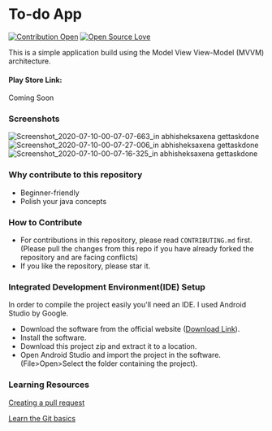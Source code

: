 # To-do App

[![Contribution Open](https://img.shields.io/badge/contributions-welcome-brightgreen.svg?style=flat)](https://github.com/5AbhishekSaxena/LibraryModule/blob/master/CONTRIBUTING.md)
[![Open Source Love](https://badges.frapsoft.com/os/v1/open-source.svg?v=103)](https://github.com/5AbhishekSaxena/LibraryModule/issues)

This is a simple application build using the Model View View-Model (MVVM) architecture.

#### Play Store Link: 
Coming Soon

### Screenshots

![Screenshot_2020-07-10-00-07-07-663_in abhisheksaxena gettaskdone](https://user-images.githubusercontent.com/19958130/87079770-2c004000-c244-11ea-93de-56a34b7e22c0.jpg)
![Screenshot_2020-07-10-00-07-27-006_in abhisheksaxena gettaskdone](https://user-images.githubusercontent.com/19958130/87079761-27d42280-c244-11ea-8ef8-67b1a6eb4573.jpg)
![Screenshot_2020-07-10-00-07-16-325_in abhisheksaxena gettaskdone](https://user-images.githubusercontent.com/19958130/87079778-2efb3080-c244-11ea-8e61-267dcda89472.jpg)

### Why contribute to this repository
- Beginner-friendly
- Polish your java concepts

### How to Contribute
- For contributions in this repository, please read `CONTRIBUTING.md` first. (Please pull the changes from this repo if you have already forked the repository and are facing conflicts)
- If you like the repository, please star it.

### Integrated Development Environment(IDE) Setup
In order to compile the project easily you'll need an IDE. I used Android Studio by Google.
- Download the software from the official website ([Download Link](https://developer.android.com/studio)).
- Install the software.
- Download this project zip and extract it to a location.
- Open Android Studio and import the project in the software.(File>Open>Select the folder containing the project). 

### Learning Resources

[Creating a pull request](https://services.github.com/on-demand/intro-to-github/create-pull-request)

[Learn the Git basics](https://try.github.io)
